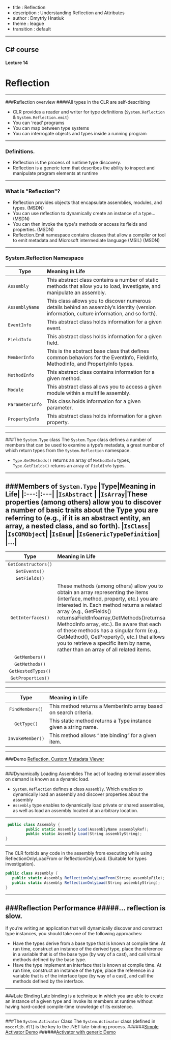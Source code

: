 - title : Reflection
- description : Understanding Reflection and Attributes 
- author : Dmytriy Hnatiuk
- theme : league
- transition : default

***
## C# course
#### Lecture 14
# Reflection

***
###Reflection overview
####All types in the CLR are self-describing
- CLR provides a reader and writer for type definitions (`System.Reflection` & `System.Reflection.emit`)
- You can ‘read’ programs
- You can map between type systems
- You can interrogate objects and types inside a running program

***
### Definitions.
- Reflection is the process of runtime type discovery.
- Reflection is a generic term that describes the ability to inspect and manipulate program elements at runtime

---
### What is "Reflection"? 
- Reflection provides objects that encapsulate assemblies, modules, and types.  (MSDN)
- You can use reflection to dynamically create an instance of a type...  (MSDN)
- You can then invoke the type's methods or access its fields and properties.  (MSDN)
- Reflection.Emit namespace contains classes that allow a compiler or tool to emit metadata and Microsoft intermediate language (MSIL)  (MSDN)

***
### System.Reflection Namespace
| Type | Meaning in Life |
| ------------- |:-------------|
| `Assembly`      |This abstract class contains a number of static methods that allow you to load, investigate, and manipulate an assembly.|
| `AssemblyName`    |This class allows you to discover numerous details behind an assembly’s identity (version information, culture information, and so forth).
| `EventInfo`    |This abstract class holds information for a given event.
| `FieldInfo`    |This abstract class holds information for a given field.
| `MemberInfo`    |This is the abstract base class that defines common behaviors for the EventInfo, FieldInfo, MethodInfo, and PropertyInfo types.
| `MethodInfo`    |This abstract class contains information for a given method.
| `Module`    | This abstract class allows you to access a given module within a multifile assembly.
| `ParameterInfo`    | This class holds information for a given parameter.
| `PropertyInfo`    | This abstract class holds information for a given property.

***
###The `System.Type` class
The `System.Type` class defines a number of members that can be used to examine a type’s metadata, a great number of which return types from the `System.Reflection` namespace.
* `Type.GetMethods()` returns an array of `MethodInfo` types, `Type.GetFields()` returns an array of `FieldInfo` types.

--- 
###Members of `System.Type`
|Type|Meaning in Life|
|:---:|:---|
|`IsAbstract` |
|`IsArray`|These properties (among others) allow you to discover a number of basic traits about the Type you are referring to (e.g., if it is an abstract entity, an array, a nested class, and so forth).
|`IsClass`|
|`IsCOMObject`|
|`IsEnum`| 
|`IsGenericTypeDefinition`|
|...|
---
|Type|Meaning in Life|
|:---:|:---|
|`GetConstructors()`| 
|`GetEvents()`| 
|`GetFields()`| 
|`GetInterfaces()`| These methods (among others) allow you to obtain an array representing the items (interface, method, property, etc.) you are interested in. Each method returns a related array (e.g., GetFields() returnsaFieldInfoarray,GetMethods()returnsa MethodInfo array, etc.). Be aware that each of these methods has a singular form (e.g., GetMethod(), GetProperty(), etc.) that allows you to retrieve a specific item by name, rather than an array of all related items.
|`GetMembers()`| 
|`GetMethods()`| 
|`GetNestedTypes()`| 
|`GetProperties()`| 
---
|Type|Meaning in Life|
|:---:|:---|
|`FindMembers()`| This method returns a MemberInfo array based on search criteria.
|`GetType()`| This static method returns a Type instance given a string name.
|`InvokeMember()`| This method allows “late binding” for a given item.

---
###Demo
[Reflection. Custom Metadata Viewer](https://dotnetfiddle.net/cq6NmM)

***
###Dynamically Loading Assemblies
The act of loading external assemblies on demand is known as a dynamic load.
* `System.Reflection` defines a class `Assembly`. Which enables to dynamically load an assembly and discover properties about the assembly
* `Assembly` type enables to dynamically load private or shared assemblies, as well as load an assembly located at an arbitrary location.

---
```cs
 public class Assembly {
         public static Assembly Load(AssemblyName assemblyRef);
         public static Assembly Load(String assemblyString);
}
```
---
The CLR forbids any code in the assembly from executing while using  ReflectionOnlyLoadFrom or ReflectionOnlyLoad. (Suitable for types investigation).
```cs
public class Assembly {
   public static Assembly ReflectionOnlyLoadFrom(String assemblyFile);
   public static Assembly ReflectionOnlyLoad(String assemblyString);
}
```
***
###Reflection Performance
#####... reflection is slow.
---
If you’re writing an application that will dynamically discover and construct type instances, you should take one of the following approaches:
* Have the types derive from a base type that is known at compile time. At run time, construct an instance of the derived type, place the reference in a variable that is of the base type (by way of a cast), and call virtual methods defined by the base type.
* Have the type implement an interface that is known at compile time. At run time, construct an instance of the type, place the reference in a variable that is of the interface type (by way of a cast), and call the methods defined by the interface.
***
###Late Binding
Late binding is a technique in which you are able to create an instance of a given type and invoke its members at runtime without having hard-coded compile-time knowledge of its existence.

---
###The `System.Activator` Class
The `System.Activator` class (defined in `mscorlib.dll`) is the key to the .NET late-binding process.
######[Simple Activator Demo](https://dotnetfiddle.net/G9cwuz)
######[Activator with generic Demo](https://dotnetfiddle.net/V8rnFW)